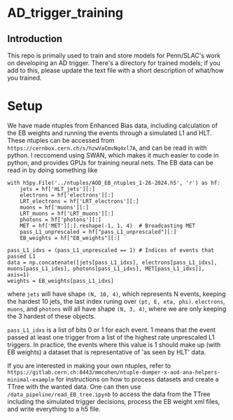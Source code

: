 # AD_trigger_training

## Introduction
This repo is primaily used to train and store models for Penn/SLAC's work on developing an AD trigger. 
There's a directory for trained models; if you add to this, please update the text file with a short description of what/how you trained.

# Setup
We have made ntuples from Enhanced Bias data, including calculation of the EB weights and running the events through a simulated L1 and HLT.
These ntuples can be accessed from `https://cernbox.cern.ch/s/hzwVaCmvNq4xl7A`, and can be read in with python. I reccomend using SWAN,
which makes it much easier to code in python, and provides GPUs for training neural nets. The EB data can be read in by doing something like

```
with h5py.File('../ntuples/AOD_EB_ntuples_1-26-2024.h5', 'r') as hf:
    jets = hf['HLT_jets'][:]
    electrons = hf['electrons'][:]
    LRT_electrons = hf['LRT_electrons'][:]
    muons = hf['muons'][:]
    LRT_muons = hf['LRT_muons'][:]
    photons = hf['photons'][:]
    MET = hf['MET'][:].reshape(-1, 1, 4)  # Broadcasting MET
    pass_L1_unprescaled = hf["pass_L1_unprescaled"][:]
    EB_weights = hf["EB_weights"][:]

pass_L1_idxs = (pass_L1_unprescaled == 1) # Indices of events that passed L1
data = np.concatenate([jets[pass_L1_idxs], electrons[pass_L1_idxs], muons[pass_L1_idxs], photons[pass_L1_idxs], MET[pass_L1_idxs]], axis=1)
weights = EB_weights[pass_L1_idxs]
```

where `jets` will have shape `(N, 10, 4)`, which represents N events, keeping the hardest 10 jets, the last index runing over `(pt, E, eta, phi)`.
`electrons`, `muons`, and `photons` will all have shape `(N, 3, 4)`, where we are only keeping the 3 hardest of these objects.

`pass_L1_idxs` is a list of bits 0 or 1 for each event. 1 means that the event passed at least one trigger from a list of the highest rate unprescaled 
L1 triggers. In practice, the events where this value is 1 should make up (with EB weights) a dataset that is representative of 'as seen by HLT' data.


If you are interested in making your own ntuples, refer to `https://gitlab.cern.ch:8443/mmcohen/ntuple-dumper-x-aod-ana-helpers-minimal-example` for
instructions on how to process datasets and create a TTree with the wanted data. One can then use `/data_pipeline/read_EB_tree.ipynb` to access the 
data from the TTree including the simulated trigger decisions, process the EB weight xml files, and write everything to a h5 file.
